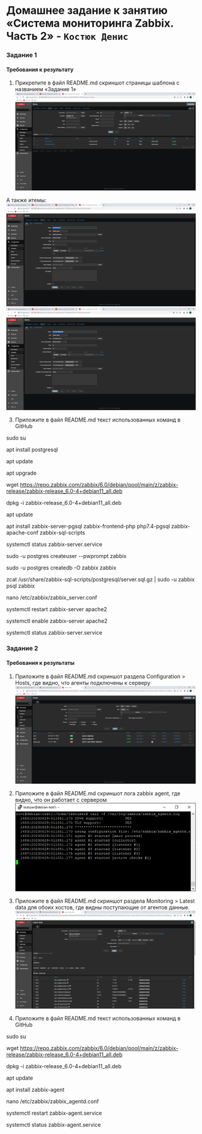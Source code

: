 # Домашнее задание к занятию «Система мониторинга Zabbix. Часть 2» - `Костюк Денис`

### Задание 1
#### Требования к результату 

1. Прикрепите в файл README.md скриншот страницы шаблона с названием «Задание 1»
   ![Скрин1](https://github.com/denniskostyuk/zabbix-2/blob/main/task-1_template.png)

А также итемы:
   ![Скрин2](https://github.com/denniskostyuk/zabbix-2/blob/main/task-1_item1.png)
   ![Скрин3](https://github.com/denniskostyuk/zabbix-2/blob/main/task-1_item2.png)
   
3. Приложите в файл README.md текст использованных команд в GitHub

sudo su

apt install postgresql

apt update

apt upgrade

wget https://repo.zabbix.com/zabbix/6.0/debian/pool/main/z/zabbix-release/zabbix-release_6.0-4+debian11_all.deb

dpkg -i zabbix-release_6.0-4+debian11_all.deb

apt update

apt install zabbix-server-pgsql zabbix-frontend-php php7.4-pgsql zabbix-apache-conf zabbix-sql-scripts

systemctl status zabbix-server.service

sudo -u postgres createuser --pwprompt zabbix

sudo -u postgres createdb -O zabbix zabbix

zcat /usr/share/zabbix-sql-scripts/postgresql/server.sql.gz | sudo -u zabbix psql zabbix

nano /etc/zabbix/zabbix_server.conf

systemctl restart zabbix-server apache2

systemctl enable zabbix-server apache2

systemctl status zabbix-server.service


### Задание 2

#### Требования к результаты 
1. Приложите в файл README.md скриншот раздела Configuration > Hosts, где видно, что агенты подключены к серверу
   ![Скрин1](https://github.com/denniskostyuk/zabbix-1/blob/main/Screen-21.png)
   
2. Приложите в файл README.md скриншот лога zabbix agent, где видно, что он работает с сервером
   ![Скрин2](https://github.com/denniskostyuk/zabbix-1/blob/main/Screen-22.png)
   
3. Приложите в файл README.md скриншот раздела Monitoring > Latest data для обоих хостов, где видны поступающие от агентов данные.
   ![Скрин3](https://github.com/denniskostyuk/zabbix-1/blob/main/Screen-23.png)
   
4. Приложите в файл README.md текст использованных команд в GitHub

sudo su

wget https://repo.zabbix.com/zabbix/6.0/debian/pool/main/z/zabbix-release/zabbix-release_6.0-4+debian11_all.deb

dpkg -i zabbix-release_6.0-4+debian11_all.deb

apt update

apt install zabbix-agent

nano /etc/zabbix/zabbix_agentd.conf

systemctl restart zabbix-agent.service

systemctl status zabbix-agent.service
